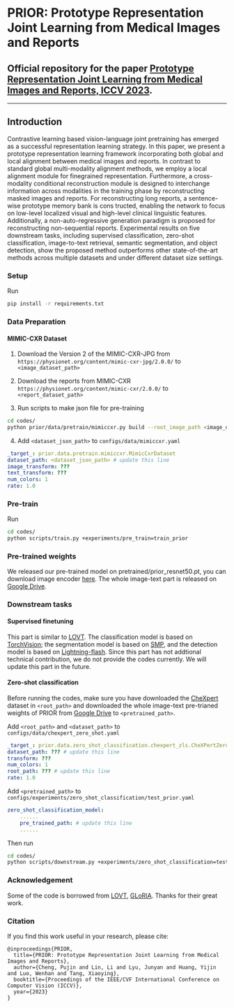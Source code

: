 # PRIOR: Prototype Representation Joint Learning from Medical Images and Reports

## Official repository for the paper [Prototype Representation Joint Learning from Medical Images and Reports, ICCV 2023](https://arxiv.org/abs/2307.12577). 
----

## Introduction
Contrastive learning based vision-language joint pretraining has emerged as a successful representation learning strategy. In this paper, we present a prototype representation learning framework incorporating both global
and local alignment between medical images and reports. In contrast to standard global multi-modality alignment
methods, we employ a local alignment module for finegrained representation. Furthermore, a cross-modality conditional reconstruction module is designed to interchange information across modalities in the training phase by reconstructing masked images and reports. For reconstructing long reports, a sentence-wise prototype memory bank is cons tructed, enabling the network to focus on low-level localized visual and high-level clinical linguistic features. Additionally, a non-auto-regressive generation paradigm is proposed for reconstructing non-sequential reports. Experimental results on five downstream tasks, including supervised classification, zero-shot classification, image-to-text retrieval, semantic segmentation, and object detection, show the proposed method outperforms other state-of-the-art methods across multiple datasets and under different dataset size settings.



### Setup
Run 

```bash
pip install -r requirements.txt
```



###  Data Preparation

#### MIMIC-CXR Dataset

1. Download the Version 2 of the MIMIC-CXR-JPG from `https://physionet.org/content/mimic-cxr-jpg/2.0.0/` to `<image_dataset_path>`

2. Download the reports from MIMIC-CXR `https://physionet.org/content/mimic-cxr/2.0.0/` to `<report_dataset_path>`

3. Run scripts to make json file for pre-training

   

```bash
cd codes/
python prior/data/pretrain/mimiccxr.py build --root_image_path <image_dataset_path> --root_report_path <report_dataset_path> --save_path <dataset_json_path>
```

4. Add `<dataset_json_path>` to `configs/data/mimiccxr.yaml`

```yaml
_target_: prior.data.pretrain.mimiccxr.MimicCxrDataset
dataset_path: <dataset_json_path> # update this line
image_transform: ???
text_transform: ???
num_colors: 1
rate: 1.0
```



### Pre-train

Run

```bash
cd codes/
python scripts/train.py +experiments/pre_train=train_prior
```



### Pre-trained weights
We released our pre-trained model on pretrained/prior_resnet50.pt, you can download image encoder [here](https://github.com/QtacierP/PRIOR/blob/main/pretrained/prior_resnet50.pt). The whole image-text part is released on [Google Drive](http://data1/pujin/released_codes/official/PRIOR/pretrained/total_prior.ckpt).


### Downstream tasks
#### Supervised finetuning
This part is similar to [LOVT](https://github.com/philip-mueller/lovt). The classification model is based on [TorchVision](https://github.com/pytorch/vision); the segmentation model is based on [SMP](https://github.com/qubvel/segmentation_models.pytorch), and the detection model is based on [Lightning-flash](https://github.com/Lightning-Universe/lightning-flash). Since this part has not addtional technical contribution, we do not provide the codes currently. We will update this part in the future.

#### Zero-shot classification
Before running the codes, make sure you have downloaded the [CheXpert](https://stanfordmlgroup.github.io/competitions/chexpert/) dataset in `<root_path>` and downloaded the whole image-text pre-trianed weights of PRIOR from [Google Drive](http://data1/pujin/released_codes/official/PRIOR/pretrained/total_prior.ckpt) to `<pretrained_path>`. 

Add `<root_path>` and `<dataset_path>` to `configs/data/chexpert_zero_shot.yaml`

```yaml
_target_: prior.data.zero_shot_classification.chexpert_zls.CheXPertZeroClsDataset
dataset_path: ??? # update this line
transform: ???
num_colors: 1
root_path: ??? # update this line
rate: 1.0
```
Add `<pretrained_path>` to `configs/experiments/zero_shot_classification/test_prior.yaml`

```yaml
zero_shot_classification_model:
    ......
    pre_trained_path: # update this line
    ......
``````

Then run

```bash
cd codes/
python scripts/downstream.py +experiments/zero_shot_classification=test_prior
```


### Acknowledgement
Some of the code is borrowed from [LOVT](https://github.com/philip-mueller/lovt), [GLoRIA](https://github.com/marshuang80/gloria). Thanks for their great work.


### Citation
If you find this work useful in your research, please cite:
```
@inproceedings{PRIOR,
  title={PRIOR: Prototype Representation Joint Learning from Medical Images and Reports},
  author={Cheng, Pujin and Lin, Li and Lyu, Junyan and Huang, Yijin and Luo, Wenhan and Tang, Xiaoying},
  booktitle={Proceedings of the IEEE/CVF International Conference on Computer Vision (ICCV)},
  year={2023}
}
```

